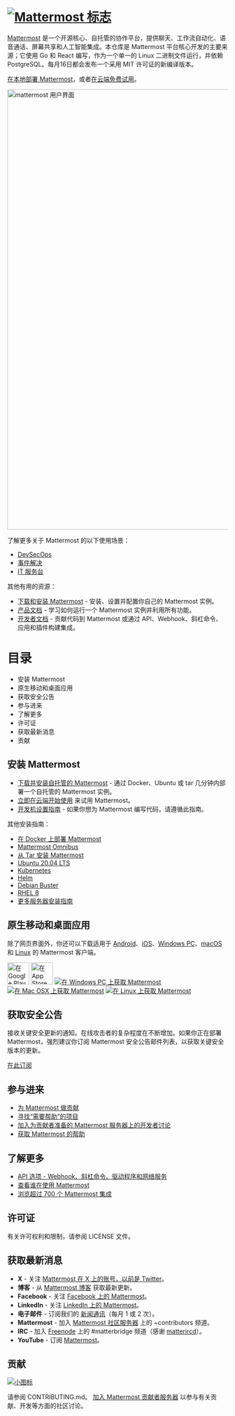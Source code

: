 # [![Mattermost 标志](https://user-images.githubusercontent.com/7205829/137170381-fe86eef0-bccc-4fdd-8e92-b258884ebdd7.png)](https://mattermost.com)

[Mattermost](https://mattermost.com) 是一个开源核心、自托管的协作平台，提供聊天、工作流自动化、语音通话、屏幕共享和人工智能集成。本仓库是 Mattermost 平台核心开发的主要来源；它使用 Go 和 React 编写，作为一个单一的 Linux 二进制文件运行，并依赖 PostgreSQL。每月16日都会发布一个采用 MIT 许可证的新编译版本。

[在本地部署 Mattermost](https://mattermost.com/deploy/?utm_source=github-mattermost-server-readme)，或者[在云端免费试用](https://mattermost.com/sign-up/?utm_source=github-mattermost-server-readme)。

<img width="1006" alt="mattermost 用户界面" src="https://user-images.githubusercontent.com/7205829/136107976-7a894c9e-290a-490d-8501-e5fdbfc3785a.png">

了解更多关于 Mattermost 的以下使用场景：

- [DevSecOps](https://mattermost.com/solutions/use-cases/devops/?utm_source=github-mattermost-server-readme)
- [事件解决](https://mattermost.com/solutions/use-cases/incident-resolution/?utm_source=github-mattermost-server-readme)
- [IT 服务台](https://mattermost.com/solutions/use-cases/it-service-desk/?utm_source=github-mattermost-server-readme)

其他有用的资源：

- [下载和安装 Mattermost](https://docs.mattermost.com/guides/deployment.html) - 安装、设置并配置你自己的 Mattermost 实例。
- [产品文档](https://docs.mattermost.com/) - 学习如何运行一个 Mattermost 实例并利用所有功能。
- [开发者文档](https://developers.mattermost.com/) - 贡献代码到 Mattermost 或通过 API、Webhook、斜杠命令、应用和插件构建集成。

目录
=================

- 安装 Mattermost
- 原生移动和桌面应用
- 获取安全公告
- 参与进来
- 了解更多
- 许可证
- 获取最新消息
- 贡献

## 安装 Mattermost

- [下载并安装自托管的 Mattermost](https://docs.mattermost.com/guides/deployment.html) - 通过 Docker、Ubuntu 或 tar 几分钟内部署一个自托管的 Mattermost 实例。
- [立即在云端开始使用](https://mattermost.com/sign-up/?utm_source=github-mattermost-server-readme) 来试用 Mattermost。
- [开发机设置指南](https://developers.mattermost.com/contribute/server/developer-setup) - 如果你想为 Mattermost 编写代码，请遵循此指南。

其他安装指南：

- [在 Docker 上部署 Mattermost](https://docs.mattermost.com/install/install-docker.html)
- [Mattermost Omnibus](https://docs.mattermost.com/install/installing-mattermost-omnibus.html)
- [从 Tar 安装 Mattermost](https://docs.mattermost.com/install/install-tar.html)
- [Ubuntu 20.04 LTS](https://docs.mattermost.com/install/installing-ubuntu-2004-LTS.html)
- [Kubernetes](https://docs.mattermost.com/install/install-kubernetes.html)
- [Helm](https://docs.mattermost.com/install/install-kubernetes.html#installing-the-operators-via-helm)
- [Debian Buster](https://docs.mattermost.com/install/install-debian.html)
- [RHEL 8](https://docs.mattermost.com/install/install-rhel-8.html)
- [更多服务器安装指南](https://docs.mattermost.com/guides/deployment.html)

## 原生移动和桌面应用

除了网页界面外，你还可以下载适用于 [Android](https://mattermost.com/pl/android-app/)、[iOS](https://mattermost.com/pl/ios-app/)、[Windows PC](https://docs.mattermost.com/install/desktop-app-install.html#windows-10-windows-8-1)、[macOS](https://docs.mattermost.com/install/desktop-app-install.html#macos-10-9) 和 [Linux](https://docs.mattermost.com/install/desktop-app-install.html#linux) 的 Mattermost 客户端。

[<img src="https://user-images.githubusercontent.com/30978331/272826427-6200c98f-7319-42c3-86d4-0b33ae99e01a.png" alt="在 Google Play 上获取 Mattermost" height="50px"/>](https://mattermost.com/pl/android-app/)  [<img src="https://developer.apple.com/assets/elements/badges/download-on-the-app-store.svg" alt="在 App Store 上获取 Mattermost" height="50px"/>](https://itunes.apple.com/us/app/mattermost/id1257222717?mt=8)  [![在 Windows PC 上获取 Mattermost](https://user-images.githubusercontent.com/33878967/33095357-39cab8d2-ceb8-11e7-89a6-67dccc571ca3.png)](https://docs.mattermost.com/install/desktop.html#windows-10-windows-8-1-windows-7)  [![在 Mac OSX 上获取 Mattermost](https://user-images.githubusercontent.com/33878967/33095355-39a36f2a-ceb8-11e7-9b33-73d4f6d5d6c1.png)](https://docs.mattermost.com/install/desktop.html#macos-10-9)  [![在 Linux 上获取 Mattermost](https://user-images.githubusercontent.com/33878967/33095354-3990e256-ceb8-11e7-965d-b00a16e578de.png)](https://docs.mattermost.com/install/desktop.html#linux)

## 获取安全公告

接收关键安全更新的通知。在线攻击者的复杂程度在不断增加。如果你正在部署 Mattermost，强烈建议你订阅 Mattermost 安全公告邮件列表，以获取关键安全版本的更新。

[在此订阅](https://mattermost.com/security-updates/#sign-up)

## 参与进来

- [为 Mattermost 做贡献](https://handbook.mattermost.com/contributors/contributors/ways-to-contribute)
- [寻找“需要帮助”的项目](https://github.com/mattermost/mattermost-server/issues?page=1&q=is%3Aissue+is%3Aopen+%22Help+Wanted%22&utf8=%E2%9C%93)
- [加入为贡献者准备的 Mattermost 服务器上的开发者讨论](https://community.mattermost.com/signup_user_complete/?id=f1924a8db44ff3bb41c96424cdc20676)
- [获取 Mattermost 的帮助](https://docs.mattermost.com/guides/get-help.html)

## 了解更多

- [API 选项 - Webhook、斜杠命令、驱动程序和网络服务](https://api.mattermost.com/)
- [查看谁在使用 Mattermost](https://mattermost.com/customers/)
- [浏览超过 700 个 Mattermost 集成](https://mattermost.com/marketplace/)

## 许可证

有关许可权利和限制，请参阅 LICENSE 文件。

## 获取最新消息

- **X** - 关注 [Mattermost 在 X 上的账号，以前是 Twitter](https://twitter.com/mattermost)。
- **博客** - 从 [Mattermost 博客](https://mattermost.com/blog/) 获取最新更新。
- **Facebook** - 关注 [Facebook 上的 Mattermost](https://www.facebook.com/MattermostHQ)。
- **LinkedIn** - 关注 [LinkedIn 上的 Mattermost](https://www.linkedin.com/company/mattermost/)。
- **电子邮件** - 订阅我们的 [新闻通讯](https://mattermost.us11.list-manage.com/subscribe?u=6cdba22349ae374e188e7ab8e&id=2add1c8034)（每月 1 或 2 次）。
- **Mattermost** - 加入 [Mattermost 社区服务器](https://community.mattermost.com) 上的 ~contributors 频道。
- **IRC** - 加入 [Freenode](https://freenode.net/) 上的 #matterbridge 频道（感谢 [matterircd](https://github.com/42wim/matterircd)）。
- **YouTube** - 订阅 [Mattermost](https://www.youtube.com/@MattermostHQ)。

## 贡献

[![小图标](https://img.shields.io/badge/Contribute%20with-Gitpod-908a85?logo=gitpod)](https://gitpod.io/#https://github.com/mattermost/mattermost)

请参阅 CONTRIBUTING.md。
[加入 Mattermost 贡献者服务器](https://community.mattermost.com/signup_user_complete/?id=codoy5s743rq5mk18i7u5ksz7e) 以参与有关贡献、开发等方面的社区讨论。